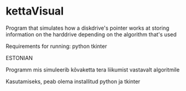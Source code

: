 # kettaVisual

Program that simulates how a diskdrive's pointer works at storing information on the harddrive depending on the algorithm that's used

Requirements for running:
python
tkinter

ESTONIAN

Programm mis simuleerib kõvaketta tera liikumist vastavalt algoritmile

Kasutamiseks, peab olema installitud python ja tkinter
